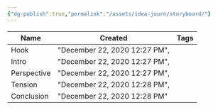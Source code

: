 ```yaml
---
{"dg-publish":true,"permalink":"/assets/idea-journ/storyboard/"}
---
```


|Name|Created|Tags|
|---|---|---|
|Hook|"December 22, 2020 12:27 PM",|
|Intro|"December 22, 2020 12:27 PM",|
|Perspective|"December 22, 2020 12:27 PM",|
|Tension|"December 22, 2020 12:28 PM",|
|Conclusion|"December 22, 2020 12:28 PM"||